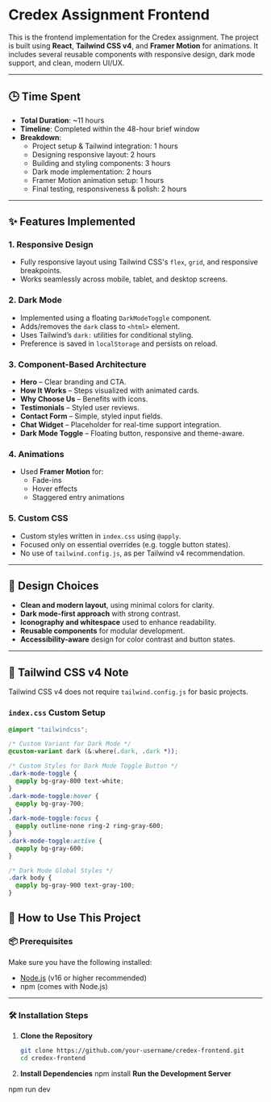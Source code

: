 # Credex Assignment Frontend

This is the frontend implementation for the Credex assignment. The project is built using **React**, **Tailwind CSS v4**, and **Framer Motion** for animations. It includes several reusable components with responsive design, dark mode support, and clean, modern UI/UX.

---

## 🕒 Time Spent

- **Total Duration**: ~11 hours  
- **Timeline**: Completed within the 48-hour brief window  
- **Breakdown**:  
  - Project setup & Tailwind integration: 1 hours  
  - Designing responsive layout: 2 hours  
  - Building and styling components: 3 hours  
  - Dark mode implementation: 2 hours  
  - Framer Motion animation setup: 1 hours  
  - Final testing, responsiveness & polish: 2 hours

---

## ✨ Features Implemented

### 1. Responsive Design
- Fully responsive layout using Tailwind CSS's `flex`, `grid`, and responsive breakpoints.
- Works seamlessly across mobile, tablet, and desktop screens.

### 2. Dark Mode
- Implemented using a floating `DarkModeToggle` component.
- Adds/removes the `dark` class to `<html>` element.
- Uses Tailwind’s `dark:` utilities for conditional styling.
- Preference is saved in `localStorage` and persists on reload.

### 3. Component-Based Architecture
- **Hero** – Clear branding and CTA.
- **How It Works** – Steps visualized with animated cards.
- **Why Choose Us** – Benefits with icons.
- **Testimonials** – Styled user reviews.
- **Contact Form** – Simple, styled input fields.
- **Chat Widget** – Placeholder for real-time support integration.
- **Dark Mode Toggle** – Floating button, responsive and theme-aware.

### 4. Animations
- Used **Framer Motion** for:
  - Fade-ins
  - Hover effects
  - Staggered entry animations

### 5. Custom CSS
- Custom styles written in `index.css` using `@apply`.
- Focused only on essential overrides (e.g. toggle button states).
- No use of `tailwind.config.js`, as per Tailwind v4 recommendation.

---

## 🎨 Design Choices

- **Clean and modern layout**, using minimal colors for clarity.
- **Dark mode-first approach** with strong contrast.
- **Iconography and whitespace** used to enhance readability.
- **Reusable components** for modular development.
- **Accessibility-aware** design for color contrast and button states.

---

## 🧪 Tailwind CSS v4 Note

Tailwind CSS v4 does not require `tailwind.config.js` for basic projects.

### `index.css` Custom Setup

```css
@import "tailwindcss";

/* Custom Variant for Dark Mode */
@custom-variant dark (&:where(.dark, .dark *));

/* Custom Styles for Dark Mode Toggle Button */
.dark-mode-toggle {
  @apply bg-gray-800 text-white;
}
.dark-mode-toggle:hover {
  @apply bg-gray-700;
}
.dark-mode-toggle:focus {
  @apply outline-none ring-2 ring-gray-600;
}
.dark-mode-toggle:active {
  @apply bg-gray-600;
}

/* Dark Mode Global Styles */
.dark body {
  @apply bg-gray-900 text-gray-100;
}

```


## 🚀 How to Use This Project

### 📦 Prerequisites

Make sure you have the following installed:

- [Node.js](https://nodejs.org/) (v16 or higher recommended)
- npm (comes with Node.js)

---

### 🛠️ Installation Steps

1. **Clone the Repository**
   ```bash
   git clone https://github.com/your-username/credex-frontend.git
   cd credex-frontend
2. **Install Dependencies**
npm install
**Run the Development Server**

npm run dev
